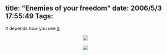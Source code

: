title: "Enemies of your freedom"
date: 2006/5/3 17:55:49
Tags: 
---
It depends how you see <a target="_blank" href="http://slashdot.org/articles/06/04/30/1255217.shtml">it</a>.

<p align="center"><img src="http://www.fsf.org/photos/rms-sign.jpg"/></p>
<p align="center"><img src="http://www.damog.net/files/misc/rms-sign-auto.png"/></p>
